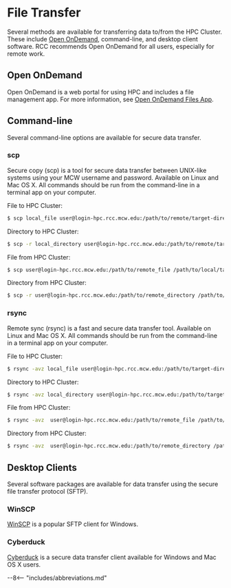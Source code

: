 # File Transfer

Several methods are available for transferring data to/from the HPC Cluster. These include [Open OnDemand](../user-guide/access/ondemand.md), command-line, and desktop client software. RCC recommends Open OnDemand for all users, especially for remote work.

## Open OnDemand

Open OnDemand is a web portal for using HPC and includes a file management app. For more information, see [Open OnDemand Files App](../user-guide/access/ondemand.md#file-management).

## Command-line

Several command-line options are available for secure data transfer.

### scp

Secure copy (scp) is a tool for secure data transfer between UNIX-like systems using your MCW username and password. Available on Linux and Mac OS X. All commands should be run from the command-line in a terminal app on your computer.

File to HPC Cluster:

```bash
$ scp local_file user@login-hpc.rcc.mcw.edu:/path/to/remote/target-directory
```

Directory to HPC Cluster:

```bash
$ scp -r local_directory user@login-hpc.rcc.mcw.edu:/path/to/remote/target-directory
```

File from HPC Cluster:

```bash
$ scp user@login-hpc.rcc.mcw.edu:/path/to/remote_file /path/to/local/target-directory
```

Directory from HPC Cluster:

```bash
$ scp -r user@login-hpc.rcc.mcw.edu:/path/to/remote_directory /path/to/local/target-directory
```

### rsync

Remote sync (rsync) is a fast and secure data transfer tool. Available on Linux and Mac OS X. All commands should be run from the command-line in a terminal app on your computer.

File to HPC Cluster:

```bash
$ rsync -avz local_file user@login-hpc.rcc.mcw.edu:/path/to/target-directory
```

Directory to HPC Cluster:

```bash
$ rsync -avz local_directory user@login-hpc.rcc.mcw.edu:/path/to/target-directory
```

File from HPC Cluster:

```bash
$ rsync -avz  user@login-hpc.rcc.mcw.edu:/path/to/remote_file /path/to/local/target-directory
```

Directory from HPC Cluster:

```bash
$ rsync -avz  user@login-hpc.rcc.mcw.edu:/path/to/remote_directory /path/to/local/target-directory
```

## Desktop Clients

Several software packages are available for data transfer using the secure file transfer protocol (SFTP).

### WinSCP

[WinSCP](https://winscp.net/eng/index.php) is a popular SFTP client for Windows.

### Cyberduck

[Cyberduck](https://cyberduck.io/) is a secure data transfer client available for Windows and Mac OS X users.

--8<-- "includes/abbreviations.md"
